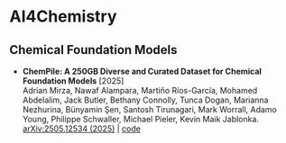 # AI4Chemistry










 ## Chemical Foundation Models

* **ChemPile: A 250GB Diverse and Curated Dataset for Chemical Foundation Models** [2025]  
Adrian Mirza, Nawaf Alampara, Martiño Ríos-García, Mohamed Abdelalim, Jack Butler, Bethany Connolly, Tunca Dogan, Marianna Nezhurina, Bünyamin Şen, Santosh Tirunagari, Mark Worrall, Adamo Young, Philippe Schwaller, Michael Pieler, Kevin Maik Jablonka.  
[arXiv:2505.12534 (2025)](https://doi.org/10.48550/arXiv.2505.12534) |  [code]([https://github.com/GT4SD/gt4sd-core](https://huggingface.co/datasets/jablonkagroup/chempile-code)) 








